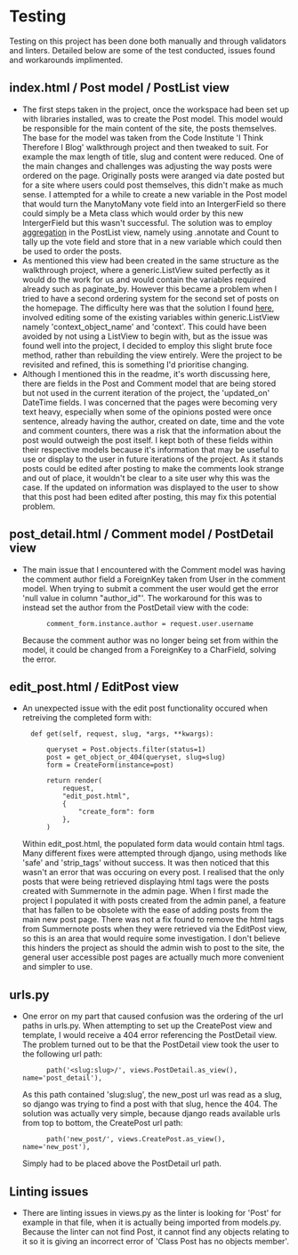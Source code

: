 # Testing

Testing on this project has been done both manually and through validators and linters. Detailed below are some of the test conducted, issues found and workarounds implimented.

## index.html / Post model / PostList view

- The first steps taken in the project, once the workspace had been set up with libraries installed, was to create the Post model. This model would be responsible for the main content of the site, the posts themselves. The base for the model was taken from the Code Institute 'I Think Therefore I Blog' walkthrough project and then tweaked to suit. For example the max length of title, slug and content were reduced. One of the main changes and challenges was adjusting the way posts were ordered on the page. Originally posts were aranged via date posted but for a site where users could post themselves, this didn't make as much sense. I attempted for a while to create a new variable in the Post model that would turn the ManytoMany vote field into an IntergerField so there could simply be a Meta class which would order by this new IntergerField but this wasn't successful. The solution was to employ [aggregation](https://docs.djangoproject.com/en/4.0/topics/db/aggregation/) in the PostList view, namely using .annotate and Count to tally up the vote field and store that in a new variable which could then be used to order the posts.
- As mentioned this view had been created in the same structure as the walkthrough project, where a generic.ListView suited perfectly as it would do the work for us and would contain the variables required already such as paginate_by. However this became a problem when I tried to have a second ordering system for the second set of posts on the homepage. The difficulty here was that the solution I found [here](https://stackoverflow.com/questions/31133963/multiple-models-generic-listview-to-template), involved editing some of the existing variables within generic.ListView namely 'context_object_name' and 'context'. This could have been avoided by not using a ListView to begin with, but as the issue was found well into the project, I decided to employ this slight brute foce method, rather than rebuilding the view entirely. Were the project to be revisited and refined, this is something I'd prioritise changing. 
- Although I mentioned this in the readme, it's worth discussing here, there are fields in the Post and Comment model that are being stored but not used in the current iteration of the project, the 'updated_on' DateTime fields. I was concerned that the pages were becoming very text heavy, especially when some of the opinions posted were once sentence, already having the author, created on date, time and the vote and comment counters, there was a risk that the information about the post would outweigh the post itself. I kept both of these fields within their respective models because it's information that may be useful to use or display to the user in future iterations of the project. As it stands posts could be edited after posting to make the comments look strange and out of place, it wouldn't be clear to a site user why this was the case. If the updated on information was displayed to the user to show that this post had been edited after posting, this may fix this potential problem.

## post_detail.html / Comment model / PostDetail view

- The main issue that I encountered with the Comment model was having the comment author field a ForeignKey taken from User in the comment model. When trying to submit a comment the user would get the error 'null value in column "author_id"'. The workaround for this was to instead set the author from the PostDetail view with the code:

            comment_form.instance.author = request.user.username

    Because the comment author was no longer being set from within the model, it could be changed from a ForeignKey to a CharField, solving the error.

## edit_post.html / EditPost view

- An unexpected issue with the edit post functionality occured when retreiving the completed form with:

        def get(self, request, slug, *args, **kwargs):

            queryset = Post.objects.filter(status=1)
            post = get_object_or_404(queryset, slug=slug)
            form = CreateForm(instance=post)

            return render(
                request,
                "edit_post.html",
                {
                    "create_form": form
                },
            )

    Within edit_post.html, the populated form data would contain html tags. Many different fixes were attempted through django, using methods like 'safe' and 'strip_tags' without success. It was then noticed that this wasn't an error that was occuring on every post. I realised that the only posts that were being retrieved displaying html tags were the posts created with Summernote in the admin page. When I first made the project I populated it with posts created from the admin panel, a feature that has fallen to be obsolete with the ease of adding posts from the main new post page. There was not a fix found to remove the html tags from Summernote posts when they were retrieved via the EditPost view, so this is an area that would require some investigation. I don't believe this hinders the project as should the admin wish to post to the site, the general user accessible post pages are actually much more convenient and simpler to use.

## urls.py

- One error on my part that caused confusion was the ordering of the url paths in urls.py. When attempting to set up the CreatePost view and template, I would receive a 404 error referencing the PostDetail view. The problem turned out to be that the PostDetail view took the user to the following url path:

            path('<slug:slug>/', views.PostDetail.as_view(), name='post_detail'),

    As this path contained 'slug:slug', the new_post url was read as a slug, so django was trying to find a post with that slug, hence the 404.
    The solution was actually very simple, because django reads available urls from top to bottom, the CreatePost url path:

            path('new_post/', views.CreatePost.as_view(), name='new_post'),
    Simply had to be placed above the PostDetail url path.

## Linting issues

- There are linting issues in views.py as the linter is looking for 'Post' for example in that file, when it is actually being imported from models.py. Because the linter can not find Post, it cannot find any objects relating to it so it is giving an incorrect error of 'Class Post has no objects member'.
    

